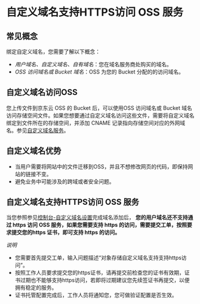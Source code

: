# 自定义域名支持HTTPS访问 OSS 服务

## 常见概念
绑定自定义域名，您需要了解以下概念：
- *用户域名、自定义域名、自有域名*：您在域名服务商处购买的域名。
- *OSS 访问域名或 Bucket 域名*：OSS 为您的 Bucket 分配的的访问域名。

## 自定义域名访问OSS

您上传文件到京东云 OSS 的 Bucket 后，可以使用OSS 访问域名或 Bucket 域名访问存储空间文件。如果您想要通过自定义域名访问这些文件，需要将自定义域名绑定到文件所在的存储空间，并添加 CNAME 记录指向存储空间对应的外网域名。参见[自定义域名服务](../Operation-Guide/Manage-Bucket/Set-Custom-Domain-Name-2.md)。

## 自定义域名优势

* 当用户需要将网站中的文件迁移到OSS，并且不想修改网页的代码，即保持网站的链接不变。
* 避免业务中可能涉及的跨域或者安全问题。

## 自定义域名支持HTTPS访问 OSS 服务

当您参照参见[控制台-自定义域名设置](../Operation-Guide/Manage-Bucket/Set-Custom-Domain-Name-2.md)完成域名添加后，
**您的用户域名还不支持通过 https 访问 OSS 服务，如果您需要支持 https 的访问，需要提交工单，按照要求提交您的https 证书，即可支持 https 的访问。**

*说明*
* 您需要首先提交工单，输入问题描述“对象存储自定义域名支持支持https访问”。
* 按照工作人员要求提交您的https证书，请再提交前检查您的证书有效期，证书过期也不能够支持https访问，若即将过期建议您先续签证书再提交，以便拥有稳定的服务。
* 证书托管配置完成后，工作人员将通知您，您可做验证配置是否生效。



